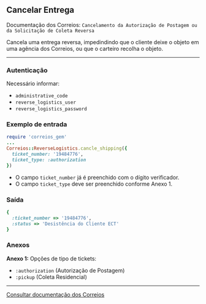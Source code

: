 ## Cancelar Entrega

Documentação dos Correios: `Cancelamento da Autorização de Postagem ou da Solicitação de Coleta Reversa`

Cancela uma entrega reversa, impedindindo que o cliente deixe o objeto em uma agência dos Correios, ou que o carteiro 
recolha o objeto.

____

### Autenticação
Necessário informar:
* `administrative_code`
* `reverse_logistics_user`
* `reverse_logistics_password`

### Exemplo de entrada

```ruby
require 'correios_gem'
...
Correios::ReverseLogistics.cancle_shipping({
  ticket_number: '19484776',
  ticket_type: :authorization
})
```
* O campo `ticket_number` já é preenchido com o dígito verificador.
* O campo `ticket_type` deve ser preenchido conforme Anexo 1.

### Saída

```ruby
{
  :ticket_number => '19484776',
  :status => 'Desistência do Cliente ECT'
}

```

### Anexos

__Anexo 1:__
Opções de tipo de tickets:
* `:authorization` (Autorização de Postagem)
* `:pickup` (Coleta Residencial)

---

[Consultar documentação dos Correios](CORREIOS_DOCUMENT.pdf)
